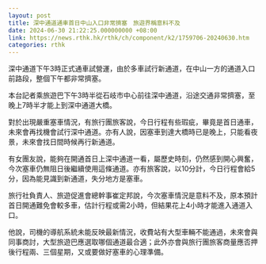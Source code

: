 ```yaml
---
layout: post
title: 深中通道通車首日中山入口非常擠塞　旅遊界稱意料不及
date: 2024-06-30 21:22:25.000000000 +08:00
link: https://news.rthk.hk/rthk/ch/component/k2/1759706-20240630.htm
categories: rthk
---
```


深中通道下午3時正式通車試營運，由於多車試行新通道，在中山一方的通道入口前路段，整個下午都非常擠塞。

本台記者乘旅遊巴下午3時半從石岐市中心前往深中通道，沿途交通非常擠塞，至晚上7時半才能上到深中通道大橋。

對於出現嚴重塞車情況，有旅行團旅客說，今日行程有些瑕疵，畢竟是首日通車，未來會再找機會試行深中通道。亦有人說，因塞車到達大橋時已是晚上，只能看夜景，未來會找日間時候再行新通道。

有女團友說，能夠在開通首日上深中通道一看，屬歷史時刻，仍然感到開心興奮，今次塞車仍無阻日後繼續使用這條通道。亦有旅客說，以10分計，今日行程會給5分，因為能見識到新通道，失分地方是塞車。

旅行社負責人、旅遊促進會總幹事崔定邦說，今次塞車情況是意料不及，原本預計首日開通難免會較多車，估計行程或需2小時，但結果花上4小時才能進入通道入口。

他說，司機的導航系統未能反映最新情況，收費站有大型車輛不能通過，未來會與同事商討，大型旅遊巴應選取哪個通道最合適；此外亦會與旅行團旅客商量應否押後行程兩、三個星期，又或要做好塞車的心理準備。
